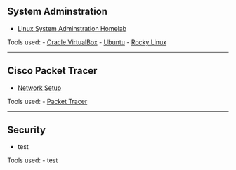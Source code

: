 ## System Adminstration

  - [Linux System Adminstration Homelab](Linux/Linux.md)

Tools used:
      - [Oracle VirtualBox](https://www.oracle.com/virtualization/technologies/vm/downloads/virtualbox-downloads.html)
      - [Ubuntu](https://ubuntu.com/download)
      - [Rocky Linux](https://rockylinux.org/download)

___

## Cisco Packet Tracer 
  - [Network Setup](PacketTracer/PacketTracer.md)


Tools used:
      - [Packet Tracer](https://www.netacad.com/resources/lab-downloads?courseLang=en-US)

___

## Security
  - test


Tools used:
      - test
